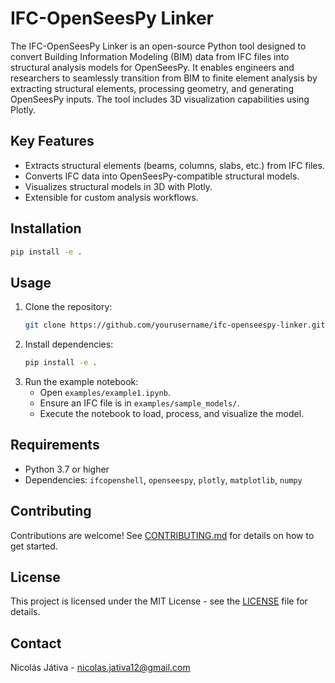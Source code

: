 # IFC-OpenSeesPy Linker

The IFC-OpenSeesPy Linker is an open-source Python tool designed to convert Building Information Modeling (BIM) data from IFC files into structural analysis models for OpenSeesPy. It enables engineers and researchers to seamlessly transition from BIM to finite element analysis by extracting structural elements, processing geometry, and generating OpenSeesPy inputs. The tool includes 3D visualization capabilities using Plotly.

## Key Features
- Extracts structural elements (beams, columns, slabs, etc.) from IFC files.
- Converts IFC data into OpenSeesPy-compatible structural models.
- Visualizes structural models in 3D with Plotly.
- Extensible for custom analysis workflows.

## Installation
```bash
pip install -e .
```

## Usage
1. Clone the repository:
   ```bash
   git clone https://github.com/yourusername/ifc-openseespy-linker.git
   ```
2. Install dependencies:
   ```bash
   pip install -e .
   ```
3. Run the example notebook:
   - Open `examples/example1.ipynb`.
   - Ensure an IFC file is in `examples/sample_models/`.
   - Execute the notebook to load, process, and visualize the model.

## Requirements
- Python 3.7 or higher
- Dependencies: `ifcopenshell`, `openseespy`, `plotly`, `matplotlib`, `numpy`

## Contributing
Contributions are welcome! See [CONTRIBUTING.md](CONTRIBUTING.md) for details on how to get started.

## License
This project is licensed under the MIT License - see the [LICENSE](LICENSE) file for details.

## Contact
Nicolás Játiva - [nicolas.jativa12@gmail.com](mailto:nicolas.jativa12@gmail.com)
